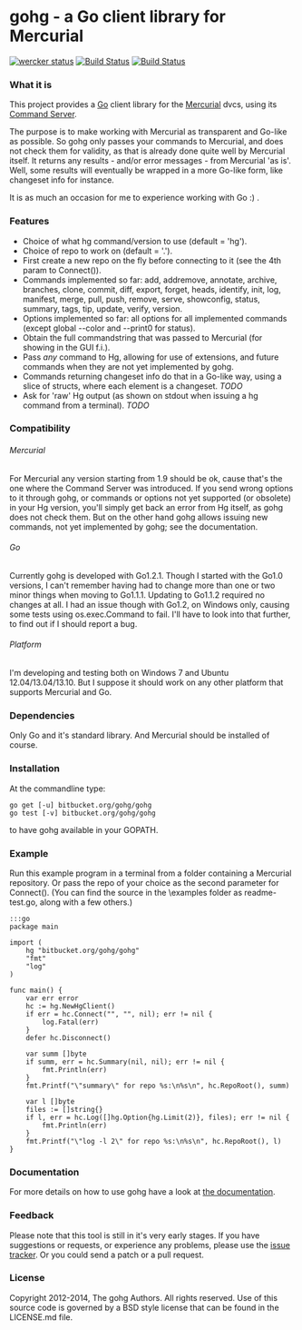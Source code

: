 # gohg - a Go client library for Mercurial

[![wercker status](https://app.wercker.com/status/be2e7f6feed00063ea688ebaf4be67f9/m "wercker status")](https://app.wercker.com/project/bykey/be2e7f6feed00063ea688ebaf4be67f9)
[![Build Status](https://travis-ci.org/JohanSamyn/gohg.svg?branch=master)](https://travis-ci.org/JohanSamyn/gohg)
[![Build Status](https://drone.io/bitbucket.org/gohg/gohg/status.png)](https://drone.io/bitbucket.org/gohg/gohg/latest)

### What it is

This project provides a [Go](http://golang.org) client library for the
[Mercurial](http://mercurial.selenic.com) dvcs, using its
[Command Server](http://mercurial.selenic.com/wiki/CommandServer).

The purpose is to make working with Mercurial as transparent and Go-like as
possible. So gohg only passes your commands to Mercurial, and does not check
them for validity, as that is already done quite well by Mercurial itself.
It returns any results - and/or error messages - from Mercurial 'as is'.
Well, some results will eventually be wrapped in a more Go-like form, like
changeset info for instance.

It is as much an occasion for me to experience working with Go :) .

### Features

- Choice of what hg command/version to use (default = 'hg').
- Choice of repo to work on (default = '.').
- First create a new repo on the fly before connecting to it (see the 4th param to Connect()).
- Commands implemented so far: add, addremove, annotate, archive, branches, clone, commit, diff, export, forget, heads, identify, init, log, manifest, merge, pull, push, remove, serve, showconfig, status, summary, tags, tip, update, verify, version.
- Options implemented so far: all options for all implemented commands (except global --color and --print0 for status).
- Obtain the full commandstring that was passed to Mercurial (for showing in the GUI f.i.).
- Pass _any_ command to Hg, allowing for use of extensions, and future commands when they are not yet implemented by gohg.
- Commands returning changeset info do that in a Go-like way, using a slice of structs, where each element is a changeset. _TODO_
- Ask for 'raw' Hg output (as shown on stdout when issuing a hg command from a terminal). _TODO_

### Compatibility

###### Mercurial

For Mercurial any version starting from 1.9 should be ok, cause that's the one
where the Command Server was introduced. If you send wrong options to it through
gohg, or commands or options not yet supported (or obsolete) in your Hg version,
you'll simply get back an error from Hg itself, as gohg does not check them.
But on the other hand gohg allows issuing new commands, not yet implemented
by gohg; see the documentation.

###### Go

Currently gohg is developed with Go1.2.1. Though I started with the
Go1.0 versions, I can't remember having had to change more than one or two minor
things when moving to Go1.1.1. Updating to Go1.1.2 required no changes at all.
I had an issue though with Go1.2, on Windows only, causing some tests using
os.exec.Command to fail. I'll have to look into that further, to find out if I
should report a bug.

###### Platform

I'm developing and testing both on Windows 7 and Ubuntu 12.04/13.04/13.10. But I suppose
it should work on any other platform that supports Mercurial and Go.

### Dependencies

Only Go and it's standard library. And Mercurial should be installed of course.

### Installation

At the commandline type:

    go get [-u] bitbucket.org/gohg/gohg
    go test [-v] bitbucket.org/gohg/gohg

to have gohg available in your GOPATH.

### Example

Run this example program in a terminal from a folder containing a Mercurial
repository. Or pass the repo of your choice as the second parameter for
Connect(). (You can find the source in the \examples folder as readme-test.go,
along with a few others.)

    :::go
    package main

    import (
        hg "bitbucket.org/gohg/gohg"
        "fmt"
        "log"
    )

    func main() {
        var err error
        hc := hg.NewHgClient()
        if err = hc.Connect("", "", nil); err != nil {
            log.Fatal(err)
        }
        defer hc.Disconnect()

        var summ []byte
        if summ, err = hc.Summary(nil, nil); err != nil {
            fmt.Println(err)
        }
        fmt.Printf("\"summary\" for repo %s:\n%s\n", hc.RepoRoot(), summ)

        var l []byte
        files := []string{}
        if l, err = hc.Log([]hg.Option{hg.Limit(2)}, files); err != nil {
            fmt.Println(err)
        }
        fmt.Printf("\"log -l 2\" for repo %s:\n%s\n", hc.RepoRoot(), l)
    }

### Documentation

For more details on how to use gohg have a look at
[the documentation](http://godoc.org/bitbucket.org/gohg/gohg).

### Feedback

Please note that this tool is still in it's very early stages.
If you have suggestions or requests, or experience any problems, please use the
[issue tracker](https://bitbucket.org/gohg/gohg/issues?status=new&status=open).
Or you could send a patch or a pull request.

### License

Copyright 2012-2014, The gohg Authors. All rights reserved.
Use of this source code is governed by a BSD style license
that can be found in the LICENSE.md file.
